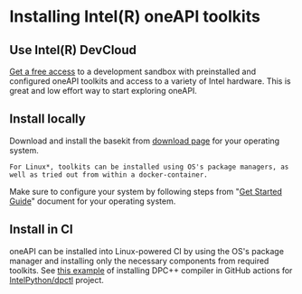 # Installing Intel(R) oneAPI toolkits

## Use Intel(R) DevCloud

[Get a free access][intel-devcloud] to a development sandbox with preinstalled and configured
oneAPI toolkits and access to a variety of Intel hardware. This is great and low effort way
to start exploring oneAPI.

## Install locally

Download and install the basekit from [download page][get-basekit] for your operating system.

```{note}
For Linux*, toolkits can be installed using OS's package managers, as well as tried out from within a docker-container.
```

Make sure to configure your system by following steps from "[Get Started Guide][get-started]"
document for your operating system.

## Install in CI

oneAPI can be installed into Linux-powered CI by using the OS's package manager and installing
only the necessary components from required toolkits.
See [this example][install-dpcpp-in-github] of installing DPC++ compiler in GitHub actions
for [IntelPython/dpctl][dpctl] project.


[intel-devcloud]: https://devcloud.intel.com/oneapi/
[get-basekit]: https://www.intel.com/content/www/us/en/developer/tools/oneapi/base-toolkit-download.html
[get-started]: https://www.intel.com/content/www/us/en/developer/tools/oneapi/base-toolkit.html#gs.3mwueb
[install-dpcpp-in-github]: https://github.com/IntelPython/dpctl/blob/1f8e4b35c3d623bd7e0d84dad32f421aef34ac0f/.github/workflows/generate-docs.yml#L18-L29
[dpctl]: https://github.com/IntelPython/dpctl